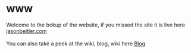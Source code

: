 # www

Welcome to the bckup of the website, if you missed the site it is live here <a href="https://jasonbeilter.com" target="_blank"> jasonbeitler.com</a>
<BR>
<BR>
You can also take a peek at the wiki, blog, wiki here <a href="https://github.com/jasonbeitler/www/wiki" target="_blank">Blog</a>
